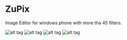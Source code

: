 # ZuPix
Image Editor for windows phone with more tha 45 filters.


![alt tag](http://i.imgur.com/fpsKrVl.png)    ![alt tag](http://i.imgur.com/i16ao7T.png)
![alt tag](http://i.imgur.com/APDrQi7.png)    ![alt tag](http://i.imgur.com/13WLcUA.png)

